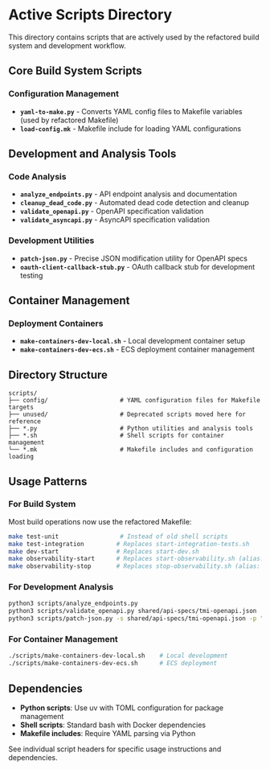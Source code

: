 # Active Scripts Directory

This directory contains scripts that are actively used by the refactored build system and development workflow.

## Core Build System Scripts

### Configuration Management
- **`yaml-to-make.py`** - Converts YAML config files to Makefile variables (used by refactored Makefile)
- **`load-config.mk`** - Makefile include for loading YAML configurations

## Development and Analysis Tools

### Code Analysis
- **`analyze_endpoints.py`** - API endpoint analysis and documentation
- **`cleanup_dead_code.py`** - Automated dead code detection and cleanup
- **`validate_openapi.py`** - OpenAPI specification validation
- **`validate_asyncapi.py`** - AsyncAPI specification validation

### Development Utilities
- **`patch-json.py`** - Precise JSON modification utility for OpenAPI specs
- **`oauth-client-callback-stub.py`** - OAuth callback stub for development testing

## Container Management

### Deployment Containers
- **`make-containers-dev-local.sh`** - Local development container setup
- **`make-containers-dev-ecs.sh`** - ECS deployment container management

## Directory Structure

```
scripts/
├── config/                    # YAML configuration files for Makefile targets
├── unused/                    # Deprecated scripts moved here for reference
├── *.py                       # Python utilities and analysis tools
├── *.sh                       # Shell scripts for container management
└── *.mk                       # Makefile includes and configuration loading
```

## Usage Patterns

### For Build System
Most build operations now use the refactored Makefile:
```bash
make test-unit                 # Instead of old shell scripts
make test-integration         # Replaces start-integration-tests.sh
make dev-start                # Replaces start-dev.sh  
make observability-start      # Replaces start-observability.sh (alias: obs-start)
make observability-stop       # Replaces stop-observability.sh (alias: obs-stop)
```

### For Development Analysis
```bash
python3 scripts/analyze_endpoints.py
python3 scripts/validate_openapi.py shared/api-specs/tmi-openapi.json
python3 scripts/patch-json.py -s shared/api-specs/tmi-openapi.json -p "$.components.schemas"
```

### For Container Management
```bash
./scripts/make-containers-dev-local.sh    # Local development
./scripts/make-containers-dev-ecs.sh      # ECS deployment
```

## Dependencies

- **Python scripts**: Use uv with TOML configuration for package management
- **Shell scripts**: Standard bash with Docker dependencies
- **Makefile includes**: Require YAML parsing via Python

See individual script headers for specific usage instructions and dependencies.